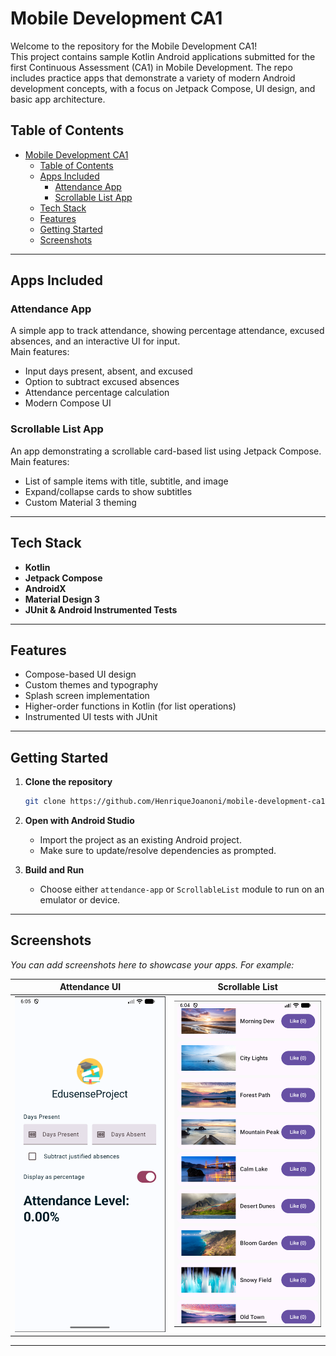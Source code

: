 # Mobile Development CA1

Welcome to the repository for the Mobile Development CA1!  
This project contains sample Kotlin Android applications submitted for the first Continuous Assessment (CA1) in Mobile Development. The repo includes practice apps that demonstrate a variety of modern Android development concepts, with a focus on Jetpack Compose, UI design, and basic app architecture.

## Table of Contents

- [Mobile Development CA1](#mobile-development-ca1)
  - [Table of Contents](#table-of-contents)
  - [Apps Included](#apps-included)
    - [Attendance App](#attendance-app)
    - [Scrollable List App](#scrollable-list-app)
  - [Tech Stack](#tech-stack)
  - [Features](#features)
  - [Getting Started](#getting-started)
  - [Screenshots](#screenshots)

---

## Apps Included

### Attendance App
A simple app to track attendance, showing percentage attendance, excused absences, and an interactive UI for input.  
Main features:
- Input days present, absent, and excused
- Option to subtract excused absences
- Attendance percentage calculation
- Modern Compose UI

### Scrollable List App
An app demonstrating a scrollable card-based list using Jetpack Compose.  
Main features:
- List of sample items with title, subtitle, and image
- Expand/collapse cards to show subtitles
- Custom Material 3 theming

---

## Tech Stack

- **Kotlin**
- **Jetpack Compose**
- **AndroidX**
- **Material Design 3**
- **JUnit & Android Instrumented Tests**

---

## Features

- Compose-based UI design
- Custom themes and typography
- Splash screen implementation
- Higher-order functions in Kotlin (for list operations)
- Instrumented UI tests with JUnit

---

## Getting Started

1. **Clone the repository**
   ```bash
   git clone https://github.com/HenriqueJoanoni/mobile-development-ca1.git
   ```

2. **Open with Android Studio**
    - Import the project as an existing Android project.
    - Make sure to update/resolve dependencies as prompted.

3. **Build and Run**
    - Choose either `attendance-app` or `ScrollableList` module to run on an emulator or device.

---

## Screenshots

*You can add screenshots here to showcase your apps. For example:*

| Attendance UI | Scrollable List |
|:-------------:|:--------------:|
| ![attendance-app](img/edusense-project.png) | ![scrollable-list](img/scrollable-list.png) |

---
